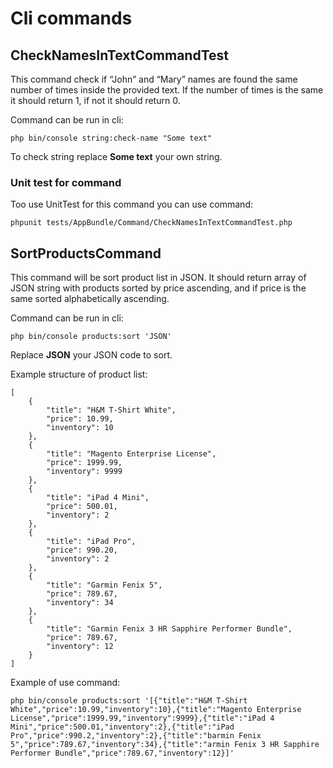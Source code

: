 # Cli commands

## CheckNamesInTextCommandTest
This command check if “John” and “Mary” names are found the same number of times inside the provided text. If the number of times is the same it should return 1, if not it should return 0.

Command can be run in cli:
```
php bin/console string:check-name "Some text"
```
To check string replace **Some text** your own string.

### Unit test for command
Too use UnitTest for this command you can use command:
```
phpunit tests/AppBundle/Command/CheckNamesInTextCommandTest.php
```

## SortProductsCommand
This command will be sort product list in JSON. It should return array of JSON string with products sorted by price ascending, and if price is the same sorted alphabetically ascending.

Command can be run in cli:
``` 
php bin/console products:sort 'JSON'
```
Replace **JSON** your JSON code to sort.

Example structure of product list:
```
[	
	{
		"title": "H&M T-Shirt White",
		"price": 10.99,
		"inventory": 10
	},
	{
		"title": "Magento Enterprise License",
		"price": 1999.99,
		"inventory": 9999
	},
	{
		"title": "iPad 4 Mini",
		"price": 500.01,
		"inventory": 2
	},
	{
		"title": "iPad Pro",
		"price": 990.20,
		"inventory": 2
	},
	{
		"title": "Garmin Fenix 5",
		"price": 789.67,
		"inventory": 34
	},
	{
		"title": "Garmin Fenix 3 HR Sapphire Performer Bundle",
		"price": 789.67,
		"inventory": 12
	}
] 
```

Example of use command:
``` 
php bin/console products:sort '[{"title":"H&M T-Shirt White","price":10.99,"inventory":10},{"title":"Magento Enterprise License","price":1999.99,"inventory":9999},{"title":"iPad 4 Mini","price":500.01,"inventory":2},{"title":"iPad Pro","price":990.2,"inventory":2},{"title":"barmin Fenix 5","price":789.67,"inventory":34},{"title":"armin Fenix 3 HR Sapphire Performer Bundle","price":789.67,"inventory":12}]'
```